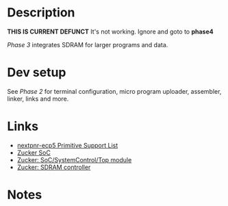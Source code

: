 # Description
**THIS IS CURRENT DEFUNCT** It's not working. Ignore and goto to **phase4**

*Phase 3* integrates SDRAM for larger programs and data.

# Dev setup 
See *Phase 2* for terminal configuration, micro program uploader, assembler, linker, links and more.

# Links
- [nextpnr-ecp5 Primitive Support List](https://github.com/YosysHQ/nextpnr/blob/master/ecp5/docs/primitives.md)
- [Zucker SoC](https://github.com/machdyne/zucker/tree/main)
- [Zucker: SoC/SystemControl/Top module](https://github.com/machdyne/zucker/blob/main/rtl/sysctl_pico.v)
- [Zucker: SDRAM controller](https://github.com/machdyne/zucker/blob/main/rtl/sdram.v)

# Notes
